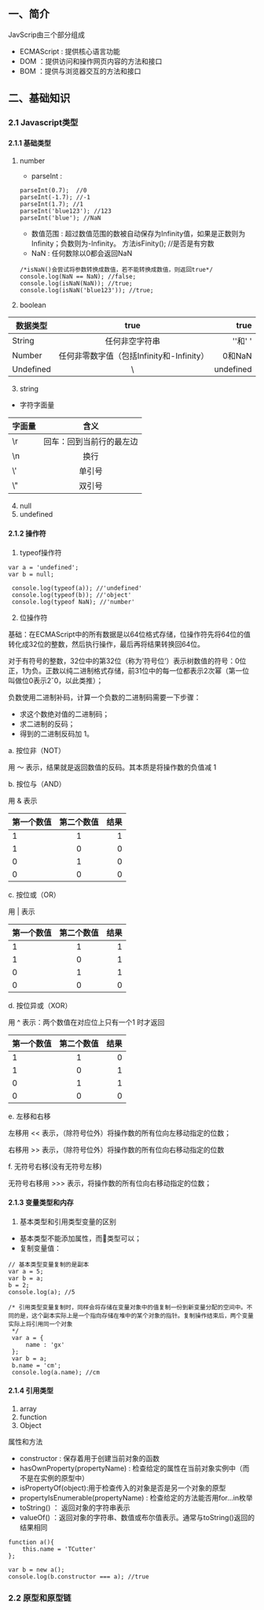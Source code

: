 ## 一、简介
JavScrip由三个部分组成
- ECMAScript : 提供核心语言功能
- DOM ：提供访问和操作网页内容的方法和接口
- BOM ：提供与浏览器交互的方法和接口

## 二、基础知识
### 2.1  Javascript类型
#### 2.1.1  基础类型
1. number
	- parseInt : 
	```
	parseInt(0.7);	//0
	parseInt(-1.7); //-1
	parseInt(1.7); //1
	parseInt('blue123'); //123
	parseInt('blue'); //NaN
	```
	- 数值范围 : 
	超过数值范围的数被自动保存为Infinity值，如果是正数则为Infinity；负数则为-Infinity。
	方法isFinity(); //是否是有穷数
	- NaN : 
	任何数除以0都会返回NaN
	```
	/*isNaN()会尝试将参数转换成数值，若不能转换成数值，则返回true*/
	console.log(NaN == NaN); //false;
	console.log(isNaN(NaN)); //true;
	console.log(isNaN('blue123')); //true;
	```

2. boolean

| 数据类型        | true           | true  |
| ------------- |:-------------:| -----:|
| String      | 任何非空字符串 |''和'   ' |
| Number | 任何非零数字值（包括Infinity和-Infinity）| 0和NaN
| Undefined | \ | undefined

3. string
- 字符字面量

|字面量 | 含义 |
| ------------- |:-------------:|
| \r | 回车：回到当前行的最左边 |
| \n | 换行 |
|  \\' | 单引号 |
| \\" | 双引号|

4. null
5. undefined

#### 2.1.2 操作符
1. typeof操作符

```
var a = 'undefined';
var b = null;
 
 console.log(typeof(a)); //'undefined'
 console.log(typeof(b)); //'object'
 console.log(typeof NaN); //'number'
```

2. 位操作符

基础：在ECMAScript中的所有数据是以64位格式存储，位操作符先将64位的值转化成32位的整数，然后执行操作，最后再将结果转换回64位。

对于有符号的整数，32位中的第32位（称为’符号位‘）表示树数值的符号：0位正，1为负。正数以纯二进制格式存储，前31位中的每一位都表示2次幂（第一位叫做位0表示2ˇ0，以此类推）；

负数使用二进制补码，计算一个负数的二进制码需要一下步骤：
    
- 求这个数绝对值的二进制码；
- 求二进制的反码；
- 得到的二进制反码加 1。


a. 按位非（NOT）

用 ～ 表示，结果就是返回数值的反码。其本质是将操作数的负值减 1

b. 按位与（AND）

用 & 表示

|第一个数值 | 第二个数值 | 结果 |
| ------------- |:-------------:| -----:|
| 1 | 1 | 1 |
| 1 |0| 0|
|0 | 1 | 0|
|0 | 0 | 0|

c. 按位或（OR）

用 | 表示

|第一个数值 | 第二个数值 | 结果 |
| ------------- |:-------------:| -----:|
|1 | 1 | 1|
|1 |0| 1|
|0 | 1 | 1|
|0 | 0 | 0|

d. 按位异或（XOR）

用 ^ 表示：两个数值在对应位上只有一个1 时才返回

|第一个数值 | 第二个数值 | 结果|
| ------------- |:-------------:| -----:|
|1 | 1 | 0|
|1 |0| 1|
|0 | 1 | 1|
|0 | 0 | 0|

e. 左移和右移

左移用 << 表示，（除符号位外）将操作数的所有位向左移动指定的位数；

右移用 >> 表示，（除符号位外）将操作数的所有位向右移动指定的位数

f. 无符号右移(没有无符号左移)

无符号右移用 >>> 表示，将操作数的所有位向右移动指定的位数；

#### 2.1.3 变量类型和内存
1. 基本类型和引用类型变量的区别
- 基本类型不能添加属性，而🎵类型可以；
- 复制变量值：

```
// 基本类型变量复制的是副本
var a = 5;
var b = a;
b = 2;
console.log(a); //5

/* 引用类型变量复制时，同样会将存储在变量对象中的值复制一份到新变量分配的空间中。不同的是，这个副本实际上是一个指向存储在堆中的某个对象的指针。复制操作结束后，两个变量实际上将引用同一个对象
 */
 var a = {
	 name : 'gx'
 };
 var b = a;
 b.name = 'cm';
 console.log(a.name); //cm
```

#### 2.1.4  引用类型
1. array
2. function
3. Object

属性和方法
- constructor : 保存着用于创建当前对象的函数
- hasOwnProperty(propertyName) : 检查给定的属性在当前对象实例中（而不是在实例的原型中）
- isPropertyOf(object):用于检查传入的对象是否是另一个对象的原型
- propertyIsEnumerable(propertyName) : 检查给定的方法能否用for...in枚举
- toString() ： 返回对象的字符串表示
- valueOf() ：返回对象的字符串、数值或布尔值表示。通常与toString()返回的结果相同

```
function a(){
	this.name = 'TCutter'
};

var b = new a();
console.log(b.constructor === a); //true
```

### 2.2  原型和原型链